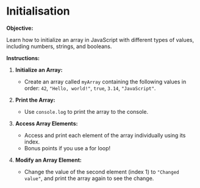 Initialisation
==============

**Objective:**

Learn how to initialize an array in JavaScript with different types of values, including numbers, strings, and booleans.

**Instructions:**

1.  **Initialize an Array:**
    
    *   Create an array called `myArray` containing the following values in order: `42`, `"Hello, world!"`, `true`, `3.14`, `"JavaScript"`.
2.  **Print the Array:**
    
    *   Use `console.log` to print the array to the console.
3.  **Access Array Elements:**
    
    *   Access and print each element of the array individually using its index.
    *   Bonus points if you use a for loop!
4.  **Modify an Array Element:**
    
    *   Change the value of the second element (index 1) to `"Changed value"`, and print the array again to see the change.